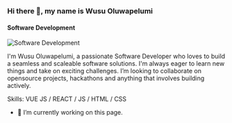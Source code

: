### Hi there 👋, my name is Wusu Oluwapelumi 
#### Software Development
![Software Development](https://Lummieboy.github.io/github-profile-readme-generator/images/banner.png/https://x.com/home)

I'm Wusu Oluwapelumi, a passionate Software Developer who loves to build a seamless and scaleable software solutions. I'm always eager to learn new things and take on exciting challenges. I’m looking to collaborate on opensource projects, hackathons and anything that involves building actively.



Skills: VUE JS / REACT / JS / HTML / CSS

- 🔭 I’m currently working on this page. 




